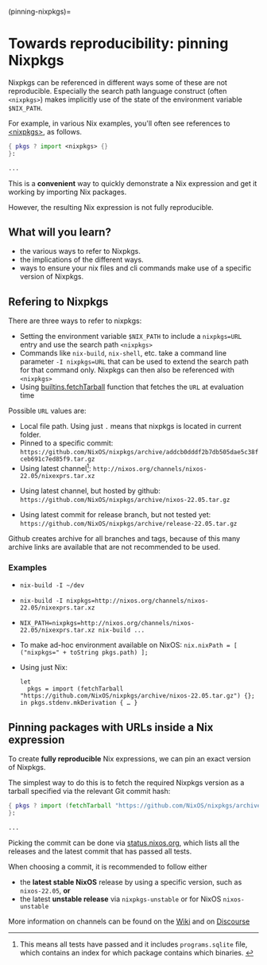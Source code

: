 (pinning-nixpkgs)=

# Towards reproducibility: pinning Nixpkgs

Nixpkgs can be referenced in different ways some of these are not reproducible.
Especially the search path language construct (often `<nixpkgs>`) makes implicitly use of the state of the environment variable `$NIX_PATH`.

For example, in various Nix examples, you'll often see references to [\<nixpkgs>](https://github.com/NixOS/nixpkgs), as follows.

```nix
{ pkgs ? import <nixpkgs> {}
}:

...
```

This is a **convenient** way to quickly demonstrate a Nix expression and get it working by importing Nix packages.

However, the resulting Nix expression is not fully reproducible.

## What will you learn?

- the various ways to refer to Nixpkgs.
- the implications of the different ways.
- ways to ensure your nix files and cli commands make use of a specific version of Nixpkgs.

<!-- ## What do you need? -->
<!-- know why you want to use nixpkgs -->
<!-- know why you want to have take care of reproducability yourself (this was a question i had when i started) -->

## Refering to Nixpkgs 

There are three ways to refer to nixpkgs:

- Setting the environment variable `$NIX_PATH` to include a `nixpkgs=URL` entry and use the search path `<nixpkgs>` <!-- link to language tutorial -->
- Commands like `nix-build`, `nix-shell`, etc. take a command line parameter `-I nixpkgs=URL` that can be used to extend the search path for that command only. Nixpkgs can then also be referenced with `<nixpkgs>` <!-- link to nix-cli documentation -->
- Using [builtins.fetchTarball](https://nixos.org/manual/nix/stable/expressions/builtins.html) function that fetches the `URL` at evaluation time <!-- more precise link would be nice -->

Possible `URL` values are:

- Local file path. Using just `.` means that nixpkgs is located in current folder.
- Pinned to a specific commit: `https://github.com/NixOS/nixpkgs/archive/addcb0dddf2b7db505dae5c38fceb691c7ed85f9.tar.gz`
- Using latest channel[^nixeprs]: `http://nixos.org/channels/nixos-22.05/nixexprs.tar.xz`
<!-- moved info to footnote -->
- Using latest channel, but hosted by github: `https://github.com/NixOS/nixpkgs/archive/nixos-22.05.tar.gz`
<!-- so on github no tests? what and why? -->
- Using latest commit for release branch, but not tested yet: `https://github.com/NixOS/nixpkgs/archive/release-22.05.tar.gz`

Github creates archive for all branches and tags, because of this many archive links are available that are not recommended to be used.

### Examples

- `nix-build -I ~/dev`

- `nix-build -I nixpkgs=http://nixos.org/channels/nixos-22.05/nixexprs.tar.xz`

- `NIX_PATH=nixpkgs=http://nixos.org/channels/nixos-22.05/nixexprs.tar.xz nix-build ...`

- To make ad-hoc environment available on NixOS: `nix.nixPath = [ ("nixpkgs=" + toString pkgs.path) ];`
<!-- ^ when would this be used? -->

- Using just Nix:

  ```
  let
    pkgs = import (fetchTarball "https://github.com/NixOS/nixpkgs/archive/nixos-22.05.tar.gz") {};
  in pkgs.stdenv.mkDerivation { … }
  ```

## Pinning packages with URLs inside a Nix expression

To create **fully reproducible** Nix expressions, we can pin an exact version of Nixpkgs.

The simplest way to do this is to fetch the required Nixpkgs version as a tarball specified via the relevant Git commit hash:

```nix
{ pkgs ? import (fetchTarball "https://github.com/NixOS/nixpkgs/archive/3590f02e7d5760e52072c1a729ee2250b5560746.tar.gz") {}
}:

...
```

Picking the commit can be done via [status.nixos.org](https://status.nixos.org/),
which lists all the releases and the latest commit that has passed all tests.

When choosing a commit, it is recommended to follow either

- the **latest stable NixOS** release by using a specific version, such as `nixos-22.05`, **or**
- the latest **unstable release** via `nixpkgs-unstable` or for NixOS `nixos-unstable`

More information on channels can be found on the [Wiki](https://nixos.wiki/wiki/Nix_channels) and on [Discourse](https://discourse.nixos.org/t/differences-between-nix-channels/13998) <!-- todo: move here + check manuals for content again -->


[^nixeprs]: This means all tests have passed and it includes `programs.sqlite` file, which contains an index for which package contains which binaries. <!-- todo improve sentence-->